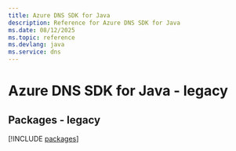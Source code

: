 ```yaml
---
title: Azure DNS SDK for Java
description: Reference for Azure DNS SDK for Java
ms.date: 08/12/2025
ms.topic: reference
ms.devlang: java
ms.service: dns
---
```

# Azure DNS SDK for Java - legacy
## Packages - legacy
[!INCLUDE [packages](dns-index.md)]